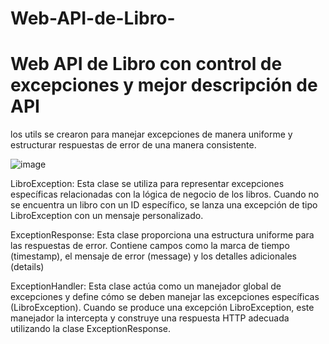 # Web-API-de-Libro-
# Web API de Libro con control de excepciones y mejor descripción de API
 los utils se crearon para manejar excepciones de manera uniforme y estructurar respuestas de error de una manera consistente. 
 
 ![image](https://github.com/Danielpalma54/Web-API-de-Libro-/assets/147771801/d883aa78-5442-4e4d-8d82-d8dd803e33c9)

LibroException: Esta clase se utiliza para representar excepciones específicas relacionadas con la lógica de negocio de los libros. Cuando no se encuentra un libro con un ID específico, se lanza una excepción de tipo LibroException con un mensaje personalizado.

ExceptionResponse: Esta clase proporciona una estructura uniforme para las respuestas de error. Contiene campos como la marca de tiempo (timestamp), el mensaje de error (message) y los detalles adicionales (details)

ExceptionHandler: Esta clase actúa como un manejador global de excepciones y define cómo se deben manejar las excepciones específicas (LibroException). Cuando se produce una excepción LibroException, este manejador la intercepta y construye una respuesta HTTP adecuada utilizando la clase ExceptionResponse.
